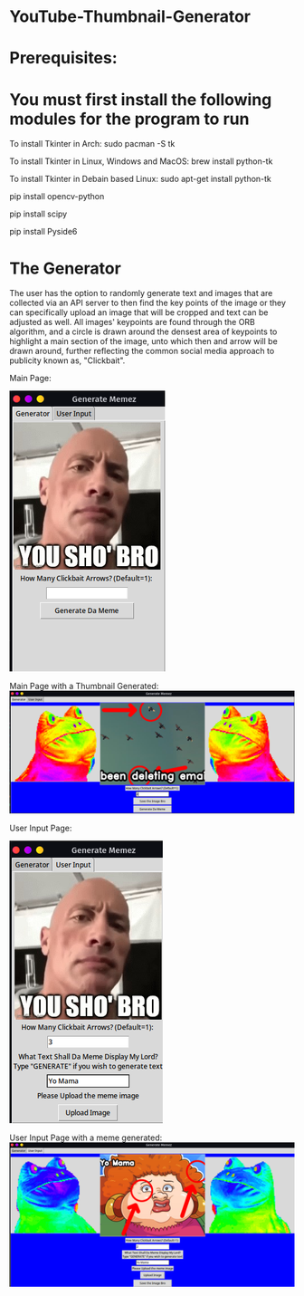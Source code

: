 # YouTube-Thumbnail-Generator
# Prerequisites:

# You must first install the following modules for the program to run

To install Tkinter in Arch:
sudo pacman -S tk

To install Tkinter in Linux, Windows and MacOS:
brew install python-tk

To install Tkinter in Debain based Linux:
sudo apt-get install python-tk

pip install opencv-python

pip install scipy

pip install Pyside6

# The Generator

The user has the option to randomly generate text and images that are collected via an API server to then find the key points of the image or they can specifically upload an image that will be cropped and text can be adjusted as well. All images' keypoints are found through the ORB algorithm, and a circle is drawn around the densest area of keypoints to highlight a main section of the image, unto which then and arrow will be drawn around, further reflecting the common social media approach to publicity known as, "Clickbait".

Main Page:

![Screenshots/Screenshot_1.png](https://github.com/eeden2/YouTube-Thumbnail-Generator/blob/932cc56ade5448e96debaa98190b35a0e8eddec4/Screenshots/Screenshot_1.png)


Main Page with a Thumbnail Generated:
![Screenshots/Screenshot_2.png](https://github.com/eeden2/YouTube-Thumbnail-Generator/blob/932cc56ade5448e96debaa98190b35a0e8eddec4/Screenshots/Screenshot_2.png)


User Input Page:

![Screenshots/Screenshot_3.png](https://github.com/eeden2/YouTube-Thumbnail-Generator/blob/932cc56ade5448e96debaa98190b35a0e8eddec4/Screenshots/Screenshot_3.png)


User Input Page with a meme generated:
![Screenshots/Screenshot_4.png](https://github.com/eeden2/YouTube-Thumbnail-Generator/blob/932cc56ade5448e96debaa98190b35a0e8eddec4/Screenshots/Screenshot_4.png)
